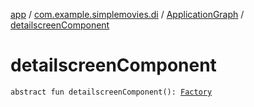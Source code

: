 [app](../../index.md) / [com.example.simplemovies.di](../index.md) / [ApplicationGraph](index.md) / [detailscreenComponent](./detailscreen-component.md)

# detailscreenComponent

`abstract fun detailscreenComponent(): `[`Factory`](../../com.example.simplemovies.detailscreen.di/-detail-screen-component/-factory/index.md)
